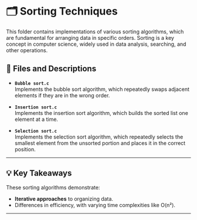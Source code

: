 # 🗂️ Sorting Techniques

This folder contains implementations of various sorting algorithms, which are fundamental for arranging data in specific orders. Sorting is a key concept in computer science, widely used in data analysis, searching, and other operations.

## 📜 Files and Descriptions

- **`Bubble sort.c`**  
  Implements the bubble sort algorithm, which repeatedly swaps adjacent elements if they are in the wrong order.

- **`Insertion sort.c`**  
  Implements the insertion sort algorithm, which builds the sorted list one element at a time.

- **`Selection sort.c`**  
  Implements the selection sort algorithm, which repeatedly selects the smallest element from the unsorted portion and places it in the correct position.

---

## 💡 Key Takeaways

These sorting algorithms demonstrate:

- **Iterative approaches** to organizing data.
- Differences in efficiency, with varying time complexities like O(n²).

---
